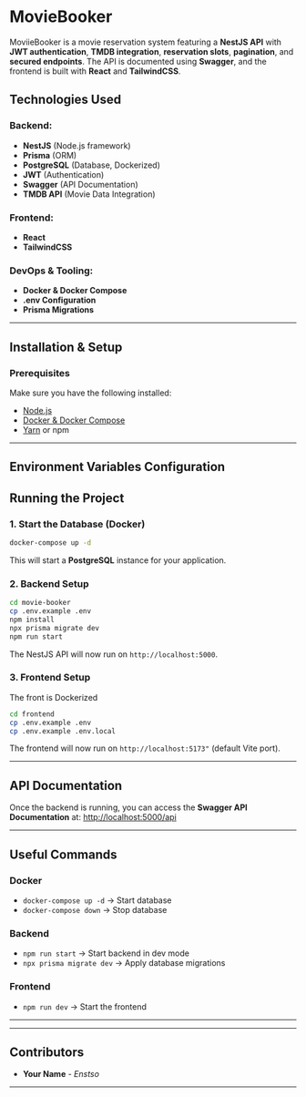# MovieBooker

MoviieBooker is a movie reservation system featuring a **NestJS API** with **JWT authentication**, **TMDB integration**, **reservation slots**, **pagination**, and **secured endpoints**. The API is documented using **Swagger**, and the frontend is built with **React** and **TailwindCSS**.

## Technologies Used

### Backend:
- **NestJS** (Node.js framework)
- **Prisma** (ORM)
- **PostgreSQL** (Database, Dockerized)
- **JWT** (Authentication)
- **Swagger** (API Documentation)
- **TMDB API** (Movie Data Integration)

### Frontend:
- **React**
- **TailwindCSS**

### DevOps & Tooling:
- **Docker & Docker Compose**
- **.env Configuration**
- **Prisma Migrations**

---

## Installation & Setup

### Prerequisites
Make sure you have the following installed:
- [Node.js](https://nodejs.org/)
- [Docker & Docker Compose](https://www.docker.com/)
- [Yarn](https://yarnpkg.com/) or npm

---

## Environment Variables Configuration

## Running the Project

### 1. Start the Database (Docker)
```sh
docker-compose up -d
```
This will start a **PostgreSQL** instance for your application.

### 2. Backend Setup
```sh
cd movie-booker
cp .env.example .env
npm install
npx prisma migrate dev
npm run start
```
The NestJS API will now run on `http://localhost:5000`.

### 3. Frontend Setup

The front is Dockerized

```sh
cd frontend
cp .env.example .env
cp .env.example .env.local

```
The frontend will now run on `http://localhost:5173"` (default Vite port).

---

## API Documentation
Once the backend is running, you can access the **Swagger API Documentation** at:
[http://localhost:5000/api](http://localhost:5000/api)

---

## Useful Commands

### Docker
- `docker-compose up -d` → Start database
- `docker-compose down` → Stop database

### Backend
- `npm run start` → Start backend in dev mode
- `npx prisma migrate dev` → Apply database migrations

### Frontend
- `npm run dev` → Start the frontend

---

---

## Contributors
- **Your Name** - *Enstso*

---


